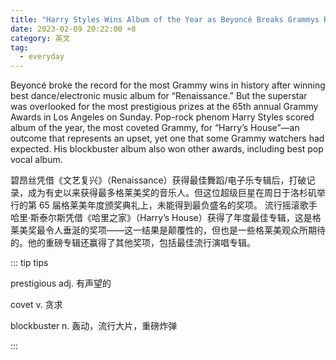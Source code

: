 ```yaml
---
title: "Harry Styles Wins Album of the Year as Beyoncé Breaks Grammys Record"
date: 2023-02-09 20:22:00 +8
category: 英文
tag:
  - everyday
---
```


Beyoncé broke the record for the most Grammy wins in history after winning best dance/electronic music album for “Renaissance.” But the superstar was overlooked for the most prestigious prizes at the 65th annual Grammy Awards in Los Angeles on Sunday. Pop-rock phenom Harry Styles scored album of the year, the most coveted Grammy, for “Harry’s House”—an outcome that represents an upset, yet one that some Grammy watchers had expected. His blockbuster album also won other awards, including best pop vocal album.

碧昂丝凭借《文艺复兴》（Renaissance）获得最佳舞蹈/电子乐专辑后，打破记录，成为有史以来获得最多格莱美奖的音乐人。但这位超级巨星在周日于洛杉矶举行的第 65 届格莱美年度颁奖典礼上，未能得到最负盛名的奖项。 流行摇滚歌手哈里·斯泰尔斯凭借《哈里之家》（Harry’s House）获得了年度最佳专辑，这是格莱美奖最令人垂涎的奖项——这一结果是颠覆性的，但也是一些格莱美观众所期待的。他的重磅专辑还赢得了其他奖项，包括最佳流行演唱专辑。

::: tip tips

prestigious adj. 有声望的

covet v. 贪求

blockbuster n. 轰动，流行大片，重磅炸弹

:::
